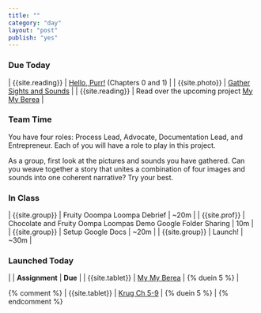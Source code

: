 ```yaml
---
title: ""
category: "day"
layout: "post"
publish: "yes"
---
```


### Due Today

| {{site.reading}} | [Hello, Purr!]({{site.base}}/todo/a3/) (Chapters 0 and 1) |
| {{site.photo}} | [Gather Sights and Sounds]({{site.base}}/todo/a4/) |
| {{site.reading}} | Read over the upcoming project [My My Berea]({{site.base}}/todo/tp0/) |

### Team Time

You have four roles: Process Lead, Advocate, Documentation Lead, and Entrepreneur. Each of you will have a role to play in this project.

As a group, first look at the pictures and sounds you have gathered. Can you weave together a story that unites a combination of four images and sounds into one coherent narrative? Try your best.

### In Class

| {{site.group}} | Fruity Ooompa Loompa Debrief | ~20m |
| {{site.prof}} | Chocolate and Fruity Oompa Loompas Demo Google Folder Sharing | 10m |
| {{site.group}} | Setup Google Docs | ~20m |
| {{site.group}} | Launch! | ~30m |


### Launched Today

| | **Assignment** | **Due** |
| {{site.tablet}} | [My My Berea]({{site.base}}/todo/tp0/) | {% duein 5 %} |

{% comment %}
| {{site.tablet}} | [Krug Ch 5-9]({{site.base}}/todo/a5/) | {% duein 5 %} |
{% endcomment %}